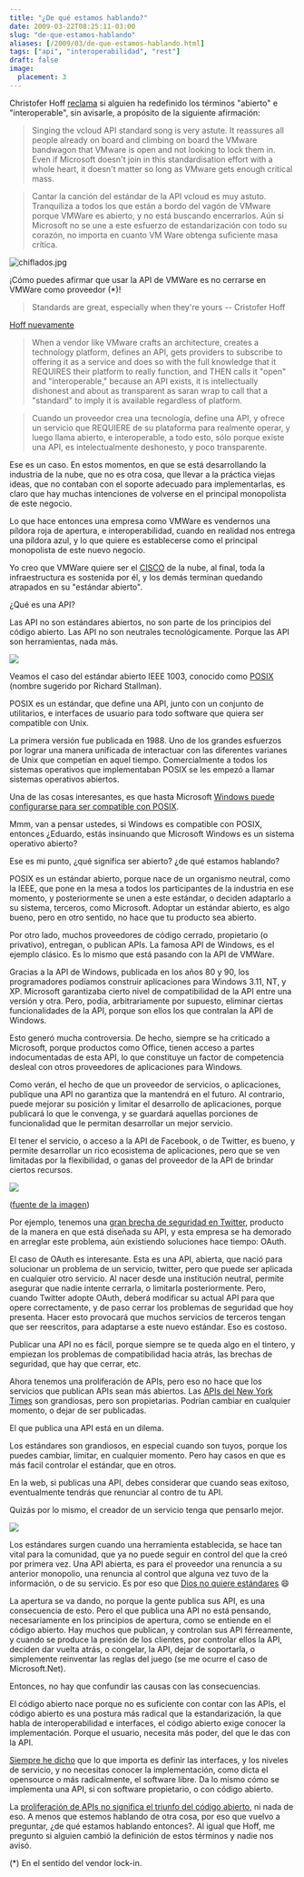 ```yaml
---
title: "¿De qué estamos hablando?"
date: 2009-03-22T08:25:11-03:00
slug: "de-que-estamos-hablando"
aliases: [/2009/03/de-que-estamos-hablando.html]
tags: ["api", "interoperabilidad", "rest"]
draft: false
image:
  placement: 3
---
```

Christofer Hoff
[reclama](http://rationalsecurity.typepad.com/blog/2009/02/im-sorry-but-did-someone-redefine-open-and-interoperable-and-not-tell-me.html)
si alguien ha redefinido los términos "abierto" e "interoperable",
sin avisarle, a propósito de la siguiente afirmación:

> Singing the vcloud API standard song is very astute. It reassures all
> people already on board and climbing on board the VMware bandwagon
> that VMware is open and not looking to lock them in. Even if Microsoft
> doesn\'t join in this standardisation effort with a whole heart, it
> doesn\'t matter so long as VMware gets enough critical mass.

> Cantar la canción del estándar de la API vcloud es muy astuto.
> Tranquiliza a todos los que están a bordo del vagón de VMware porque
> VMWare es abierto, y no está buscando encerrarlos. Aún si Microsoft no
> se une a este esfuerzo de estandarización con todo su corazón, no
> importa en cuanto VM Ware obtenga suficiente masa crítica.

![chiflados.jpg](chiflados.jpg)

¡Cómo puedes afirmar que usar la API de VMWare es no cerrarse en VMWare
como proveedor (\*)!

> Standards are great, especially when they\'re yours
> -- Cristofer Hoff

[Hoff nuevamente](http://rationalsecurity.typepad.com/blog/2009/02/im-sorry-but-did-someone-redefine-open-and-interoperable-and-not-tell-me.html)

> When a vendor like VMware crafts an architecture, creates a technology
> platform, defines an API, gets providers to subscribe to offering it as
> a service and does so with the full knowledge that it REQUIRES their
> platform to really function, and THEN calls it "open" and
> "interoperable," because an API exists, it is intellectually dishonest
> and about as transparent as saran wrap to call that a "standard" to
> imply it is available regardless of platform.

> Cuando un proveedor crea una tecnología, define una API, y ofrece un
servicio que REQUIERE de su plataforma para realmente operar, y luego
llama abierto, e interoperable, a todo esto, sólo porque existe una API,
es intelectualmente deshonesto, y poco transparente.

Ese es un caso. En estos momentos, en que se está desarrollando la
industria de la nube, que no es otra cosa, que llevar a la práctica
viejas ideas, que no contaban con el soporte adecuado para
implementarlas, es claro que hay muchas intenciones de volverse en el
principal monopolista de este negocio.

Lo que hace entonces una empresa como VMWare es vendernos una píldora
roja de apertura, e interoperabilidad, cuando en realidad nos entrega
una píldora azul, y lo que quiere es establecerse como el principal
monopolista de este nuevo negocio.

Yo creo que VMWare quiere ser el
[CISCO](http://es.wikipedia.org/wiki/Cisco) de la nube, al final, toda
la infraestructura es sostenida por él, y los demás terminan quedando
atrapados en su "estándar abierto".

¿Qué es una API?

Las API no son estándares abiertos, no son parte de los principios del
código abierto. Las API no son neutrales tecnológicamente. Porque las
API son herramientas, nada más.

![](posix.jpg)

Veamos el caso del estándar abierto IEEE 1003, conocido como
[POSIX](http://es.wikipedia.org/wiki/POSIX) (nombre sugerido por Richard
Stallman).

POSIX es un estándar, que define una API, junto con un conjunto de
utilitarios, e interfaces de usuario para todo software que quiera ser
compatible con Unix.

La primera versión fue publicada en 1988. Uno de los grandes esfuerzos
por lograr una manera unificada de interactuar con las diferentes
varianes de Unix que competían en aquel tiempo. Comercialmente a todos
los sistemas operativos que implementaban POSIX se les empezó a llamar
sistemas operativos abiertos.

Una de las cosas interesantes, es que hasta Microsoft [Windows puede
configurarse para ser compatible con
POSIX](http://technet.microsoft.com/en-us/library/cc779522.aspx).

Mmm, van a pensar ustedes, si Windows es compatible con POSIX, entonces
¿Eduardo, estás insinuando que Microsoft Windows es un sistema operativo
abierto?

Ese es mi punto, ¿qué significa ser abierto? ¿de qué estamos hablando?

POSIX es un estándar abierto, porque nace de un organismo neutral, como
la IEEE, que pone en la mesa a todos los participantes de la industria
en ese momento, y posteriormente se unen a este estándar, o deciden
adaptarlo a su sistema, terceros, como Microsoft. Adoptar un estándar
abierto, es algo bueno, pero en otro sentido, no hace que tu producto
sea abierto.

Por otro lado, muchos proveedores de código cerrado, propietario (o
privativo), entregan, o publican APIs. La famosa API de Windows, es el
ejemplo clásico. Es lo mismo que está pasando con la API de VMWare.

Gracias a la API de Windows, publicada en los años 80 y 90, los
programadores podíamos construir aplicaciones para Windows 3.11, NT, y
XP. Microsoft garantizaba cierto nivel de compatibilidad de la API entre
una versión y otra. Pero, podía, arbitrariamente por supuesto, eliminar
ciertas funcionalidades de la API, porque son ellos los que contralan la
API de Windows.

Esto generó mucha controversia. De hecho, siempre se ha criticado a
Microsoft, porque productos como Office, tienen acceso a partes
indocumentadas de esta API, lo que constituye un factor de competencia
desleal con otros proveedores de aplicaciones para Windows.

Como verán, el hecho de que un proveedor de servicios, o aplicaciones,
publique una API no garantiza que la mantendrá en el futuro. Al
contrario, puede mejorar su posición y limitar el desarrollo de
aplicaciones, porque publicará lo que le convenga, y se guardará
aquellas porciones de funcionalidad que le permitan desarrollar un mejor
servicio.

El tener el servicio, o acceso a la API de Facebook, o de Twitter, es
bueno, y permite desarrollar un rico ecosistema de aplicaciones, pero
que se ven limitadas por la flexibilidad, o ganas del proveedor de la
API de brindar ciertos recursos.

![](api2.jpg)

([fuente de la imagen](http://geekandpoke.typepad.com/geekandpoke/2008/05/the-new-social.html))

Por ejemplo, tenemos una [gran brecha de seguridad en Twitter](/2009/01/para-que-necesitas-mi-clave-de-twitter.html),
producto de la manera en que está diseñada su API, y esta empresa se ha
demorado en arreglar este problema, aún existiendo soluciones hace
tiempo: OAuth.

El caso de OAuth es interesante. Esta es una API, abierta, que nació
para solucionar un problema de un servicio, twitter, pero que puede ser
aplicada en cualquier otro servicio. Al nacer desde una institución
neutral, permite asegurar que nadie intente cerrarla, o limitarla
posteriormente. Pero, cuando Twitter adopte OAuth, deberá modificar su
actual API para que opere correctamente, y de paso cerrar los problemas
de seguridad que hoy presenta. Hacer esto provocará que muchos servicios
de terceros tengan que ser reescritos, para adaptarse a este nuevo
estándar. Eso es costoso.

Publicar una API no es fácil, porque siempre se te queda algo en el
tintero, y empiezan los problemas de compatibilidad hacia atrás, las
brechas de seguridad, que hay que cerrar, etc.

Ahora tenemos una proliferación de APIs, pero eso no hace que los
servicios que publican APIs sean más abiertos. 
Las [APIs del New York Times](http://developer.nytimes.com/docs) son grandiosas, pero son propietarias. Podrían cambiar en cualquier momento, o dejar de ser
publicadas.

El que publica una API está en un dilema.

Los estándares son grandiosos, en especial cuando son tuyos, porque los
puedes cambiar, limitar, en cualquier momento.
Pero hay casos en que es más facil controlar el estándar, que en otros.

En la web, si publicas una API, debes considerar que cuando seas
exitoso, eventualmente tendrás que renunciar al contro de tu API.

Quizás por lo mismo, el creador de un servicio tenga que pensarlo mejor.

![](300px-brueghel-tower-of-babel.jpg)

Los estándares surgen cuando una herramienta establecida, se hace tan
vital para la comunidad, que ya no puede seguir en control del que la
creó por primera vez. Una API abierta, es para el proveedor una renuncia
a su anterior monopolio, una renuncia al control que alguna vez tuvo de
la información, o de su servicio. 
Es por eso que [Dios no quiere estándares](/2008/03/dios-no-quiere-estandares.html)
:smile:

La apertura se va dando, no porque la gente publica sus API, es una
consecuencia de esto. Pero el que publica una API no está pensando,
necesariamente en los principios de apertura, como se entiende en el
código abierto. Hay muchos que publican, y controlan sus API
férreamente, y cuando se produce la presión de los clientes, por
controlar ellos la API, deciden dar vuelta atrás, o congelar, la API,
dejar de soportarla, o simplemente reinventar las reglas del juego (se
me ocurre el caso de Microsoft.Net).

Entonces, no hay que confundir las causas con las consecuencias.

El código abierto nace porque no es suficiente con contar con las APIs,
el código abierto es una postura más radical que la estandarización, la
que habla de interoperabilidad e interfaces, el código abierto exige
conocer la implementación. Porque el usuario, necesita más poder, del
que le das con la API.

[Siempre he dicho](/2005/10/el-camino-de-google.html)
que lo que importa es definir las interfaces, y los niveles de servicio,
y no necesitas conocer la implementación, como dicta el opensource o más
radicalmente, el software libre. Da lo mismo cómo se implementa una API,
si con software propietario, o con código abierto.

La [proliferación de APIs no significa el triunfo del código
abierto](/2009/03/una-api-no-es-codigo-abierto.html),
ni nada de eso. A menos que estemos hablando de otra cosa, por eso que
vuelvo a preguntar, ¿de qué estamos hablando entonces?. Al igual que
Hoff, me pregunto si alguien cambió la definición de estos términos y
nadie nos avisó.

(\*) En el sentido del vendor lock-in.
